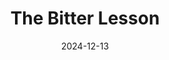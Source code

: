 ---
layout: post
title: The Bitter Lesson
date: 2024-12-13
categories: reading
external_url: http://www.incompleteideas.net/IncIdeas/BitterLesson.html
---